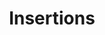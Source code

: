 ---
types: "word"

title: "Insertions"

categories: ['']

tags: ['Insertions']

arabic: ['الإدخالات']

publishers: ['خوارزميات الذكاء الاصطناعي في تحليل النص العربي']

types: "word"

slug: ""
---